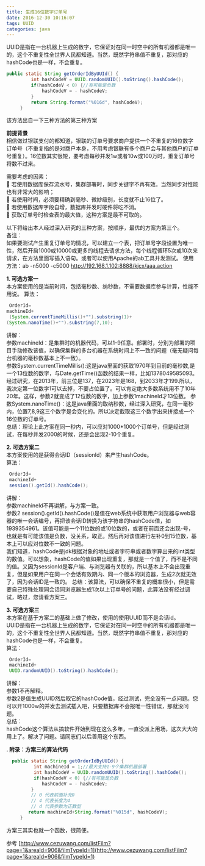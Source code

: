 ```yaml
---
title: 生成16位数字订单号
date: 2016-12-30 10:16:07
tags: UUID
categories: java
---
```



UUID是指在一台机器上生成的数字，它保证对在同一时空中的所有机器都是唯一的，这个不重复性全世界人民都知道。当然，既然字符串值不重复，那对应的hashCode也是一样，不会重复。

```java
public static String getOrderIdByUUId() {
         int hashCodeV = UUID.randomUUID().toString().hashCode();  
         if(hashCodeV < 0) {//有可能是负数  
             hashCodeV = - hashCodeV;  
         }   
         return String.format("%016d", hashCodeV);  
     }
```
该方法出自一下三种方法的第三种方案



__前提背景__  
相信做过银联支付的都知道，银联的订单号要求商户提供一个不重复的16位数字订单号（不重复指的是对商户本身，不用考虑银联有多个商户会与其他商户的订单号重复）。16位数其实很短，要考虑每秒并发1w或者10w或100万时，重复订单号将数不过来。

需要考虑的因素：  
 若使用数据库保存流水号，集群部署时，同步关键字不再有效。当然同步对性能也有非常大的影响；  
 若使用时间，必须要精确到毫秒、微妙级别，长度就不止16位了。  
 若使用数据库字段自增，数据库并发时硬件将吃不消。  
 获取订单号时检查表的最大值，这种方案是最不可取的。  

以下将给出本人经过深入研究的三种方案，按顺序，最优的方案为第三个。  
备注：  
如果要测试产生重复订单号的情况，可以建立一个表，把订单号字段设置为唯一性，然后开启1000或10000或更多的线程去请求方法，每个线程循环5次或10次来请求，在方法里面写插入语句。或者可以使用Apache的ab工具并发测试。
使用方法：ab -n5000 -c5000 http://192.168.1.102:8888/kjcx/aaa.action

__1. 可选方案一__  
本方案使用的是当前时间，包括毫秒数、纳秒数，不需要数据库参与计算，性能不用说。
算法：  
```java
 OrderId=  
machineId+  
 (System.currentTimeMillis()+"").substring(1)+  
(System.nanoTime()+"").substring(7,10);  
```

讲解：  
参数machineId：是集群时的机器代码，可以1-9任意。部署时，分别为部署的项目手动修改该值，以确保集群的多台机器在系统时间上不一致的问题（毫无疑问每台机器的毫秒数基本上不一致）。  
参数System.currentTimeMillis():这是java里面的获取1970年到目前的毫秒数,是一个13位数的数字，与Date.getTime()函数的结果一样，比如1378049585093。经过研究，在2013年，前三位是137，在2023年是168，到2033年才199.所以，我决定第一位数字1可以去掉，不要占位置了。可以肯定绝大多数系统用不了10年20年。这样，参数2就变成了12位数的数字，加上参数1machineId才13位数。
参数System.nanoTime()：这是java里面的取纳秒数，经过深入研究，在同一毫秒内，位置7,8,9这三个数字是会变化的。所以决定截取这三个数字出来拼接成一个16位数的订单号。  
总结：理论上此方案在同一秒内，可以应对1000*1000个订单号，但是经过测试，在每秒并发2000的时候，还是会出现2-10个重复。

__2. 可选方案二__  
本方案使用的是获得会话ID（sessionId）来产生hashCode。  
算法：  
```java
 OrderId=  
 machineId+  
 session().getId().hashCode();
```
讲解：  
参数machineId不再讲解，与方案一致。  
参数2 session().getId().hashCode()是值在web系统中获取用户浏览器与web容器的唯一会话编号，再把该会话ID转换为该字符串的hashCode值，如1939354961。该值可能是一个11位数的或10位数的，或者在前面还会出现-号，也就是有可能该值是负数，没关系，取正。然后再对该值进行左补0到15位数，基本上可以应对位数不一致的问题。  
我们知道，hashCode是jdk根据对象的地址或者字符串或者数字算出来的int类型的数值。可以想象，hashCode的值如果出现重复，那就是一个值了，而不是不同的值。又因为sessionId是客户端、与浏览器有关联的，所以基本上不会出现重复，但是如果用户在同一个会话有效期内、同一个版本的浏览器，生成2次就无效了，因为会话ID是一致的。
总结：该算法，可以确保不重复的概率很小，但是需要自己特殊处理同会话同浏览器生成1次以上订单号的问题，此算法没有经过调试，略过，您请看方案三。  

__3. 可选方案三__  
本方案在基于方案二的基础上做了修改，使用的使用UUID而不是会话id。  
UUID是指在一台机器上生成的数字，它保证对在同一时空中的所有机器都是唯一的，这个不重复性全世界人民都知道。当然，既然字符串值不重复，那对应的hashCode也是一样，不会重复。  
算法：  
```java
 OrderId=  
 machineId+  
 UUID.randomUUID().toString().hashCode();  
```

讲解：  
参数1不再解释。  
参数2是值生成UUID然后取它的hashCode值，经过测试，完全没有一点问题。您可以开1000w的并发去测试插入吧，只要数据库不会报唯一性错误，那就没问题。  
总结：  
hashCode这个算法从搞软件开始到现在这么多年，一直没派上用场，这次大大的用上了。解决了问题。请同志们以后善用这个东西。  

 __. 附录：方案三的算法代码__  
 ```java
   public static String getOrderIdByUUId() {  
           int machineId = 1;//最大支持1-9个集群机器部署  
           int hashCodeV = UUID.randomUUID().toString().hashCode();  
           if(hashCodeV < 0) {//有可能是负数  
              hashCodeV = - hashCodeV;  
          }  
          // 0 代表前面补充0       
          // 4 代表长度为4       
          // d 代表参数为正数型  
         return machineId+String.format("%015d", hashCodeV);  
      }  
 ```
 方案三其实也就一个函数，很简便。

参考 [http://www.cezuwang.com/listFilm?page=1&areaId=906&filmTypeId=1](http://www.cezuwang.com/listFilm?page=1&areaId=906&filmTypeId=1)
